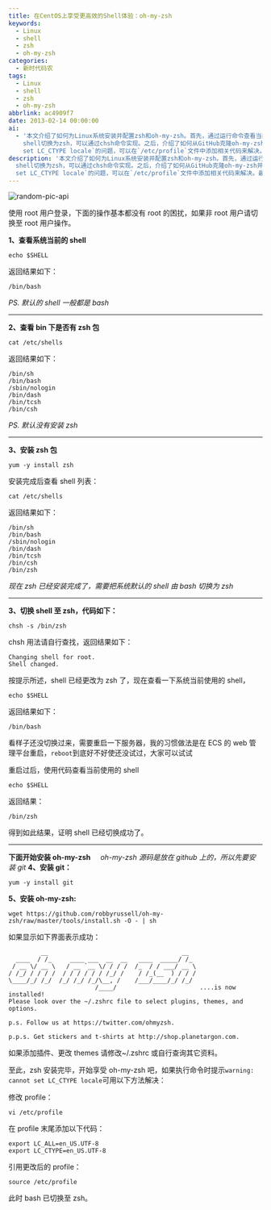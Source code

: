 ```yaml
---
title: 在CentOS上享受更高效的Shell体验：oh-my-zsh
keywords:
  - Linux
  - shell
  - zsh
  - oh-my-zsh
categories:
  - 新时代码农
tags:
  - Linux
  - shell
  - zsh
  - oh-my-zsh
abbrlink: ac4909f7
date: 2013-02-14 00:00:00
ai:
  - '本文介绍了如何为Linux系统安装并配置zsh和oh-my-zsh。首先，通过运行命令查看当前系统的shell类型，然后检查系统中是否已安装zsh，如果没有则使用yum进行安装。安装完成后，需要将默认的bash
    shell切换为zsh，可以通过chsh命令实现。之后，介绍了如何从GitHub克隆oh-my-zsh并执行安装脚本。如果遇到`warning: cannot
    set LC_CTYPE locale`的问题，可以在`/etc/profile`文件中添加相关代码来解决。最后，通过修改`.zshrc`配置文件可以选择插件、主题和选项来进一步定制zsh环境。'
description: '本文介绍了如何为Linux系统安装并配置zsh和oh-my-zsh。首先，通过运行命令查看当前系统的shell类型，然后检查系统中是否已安装zsh，如果没有则使用yum进行安装。安装完成后，需要将默认的bash
  shell切换为zsh，可以通过chsh命令实现。之后，介绍了如何从GitHub克隆oh-my-zsh并执行安装脚本。如果遇到`warning: cannot
  set LC_CTYPE locale`的问题，可以在`/etc/profile`文件中添加相关代码来解决。最后，通过修改`.zshrc`配置文件可以选择插件、主题和选项来进一步定制zsh环境。'
---
```


<!-- markdownlint-disable-next-line MD033 -->
<meta name="referrer" content="no-referrer"/>

![random-pic-api](https://api.dong4j.ink:1024/cover?spm={{spm}})


使用 root 用户登录，下面的操作基本都没有 root 的困扰，如果非 root 用户请切换至 root 用户操作。

**1、查看系统当前的 shell**

```shell
echo $SHELL
```

返回结果如下：

```shell
/bin/bash
```

_PS. 默认的 shell 一般都是 bash_

---

**2、查看 bin 下是否有 zsh 包**

```shell
cat /etc/shells
```

返回结果如下：

```shell
/bin/sh
/bin/bash
/sbin/nologin
/bin/dash
/bin/tcsh
/bin/csh
```

_PS. 默认没有安装 zsh_

---

**3、安装 zsh 包**

```shell
yum -y install zsh
```

安装完成后查看 shell 列表：

```shell
cat /etc/shells
```

返回结果如下：

```shell
/bin/sh
/bin/bash
/sbin/nologin
/bin/dash
/bin/tcsh
/bin/csh
/bin/zsh
```

_现在 zsh 已经安装完成了，需要把系统默认的 shell 由 bash 切换为 zsh_

---

**3、切换 shell 至 zsh，代码如下：**

```shell
chsh -s /bin/zsh
```

chsh 用法请自行查找，返回结果如下：

```shell
Changing shell for root.
Shell changed.
```

按提示所述，shell 已经更改为 zsh 了，现在查看一下系统当前使用的 shell，

```shell
echo $SHELL
```

返回结果如下：

```shell
/bin/bash
```

看样子还没切换过来，需要重启一下服务器，我的习惯做法是在 ECS 的 web 管理平台重启，`reboot`到底好不好使还没试过，大家可以试试

重启过后，使用代码查看当前使用的 shell

```shell
echo $SHELL
```

返回结果：

```shell
/bin/zsh
```

得到如此结果，证明 shell 已经切换成功了。

---

**下面开始安装 oh-my-zsh**
    *oh-my-zsh 源码是放在 github 上的，所以先要安装 git*
**4、安装 git：**

```shell
yum -y install git
```

**5、安装 oh-my-zsh:**

```shell
wget https://github.com/robbyrussell/oh-my-zsh/raw/master/tools/install.sh -O - | sh
```

如果显示如下界面表示成功：

```shell
         __                                     __
  ____  / /_     ____ ___  __  __   ____  _____/ /_
 / __ \/ __ \   / __ `__ \/ / / /  /_  / / ___/ __ \
/ /_/ / / / /  / / / / / / /_/ /    / /_(__  ) / / /
\____/_/ /_/  /_/ /_/ /_/\__, /    /___/____/_/ /_/
                        /____/                       ....is now installed!
Please look over the ~/.zshrc file to select plugins, themes, and options.

p.s. Follow us at https://twitter.com/ohmyzsh.

p.p.s. Get stickers and t-shirts at http://shop.planetargon.com.
```

如果添加插件、更改 themes 请修改~/.zshrc 或自行查询其它资料。

至此，zsh 安装完毕，开始享受 oh-my-zsh 吧，如果执行命令时提示`warning: cannot set LC_CTYPE locale`可用以下方法解决：

修改 profile：

```shell
vi /etc/profile
```

在 profile 末尾添加以下代码：

```shell
export LC_ALL=en_US.UTF-8
export LC_CTYPE=en_US.UTF-8
```

引用更改后的 profile：

```shell
source /etc/profile
```

此时 bash 已切换至 zsh。
